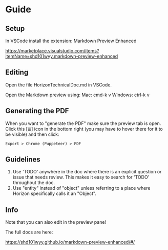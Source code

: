 # Guide

## Setup

In VSCode install the extension:
  Markdown Preview Enhanced

  https://marketplace.visualstudio.com/items?itemName=shd101wyy.markdown-preview-enhanced

## Editing

Open the file HorizonTechnicalDoc.md in VSCode.

Open the Markdown preview using:
  Mac: cmd-k v
  Windows: ctrl-k v

## Generating the PDF

When you want to "generate the PDF" make sure the preview tab is open. Click this [≣] icon in the bottom right (you may have to hover there for it to be visible) and then click:
```
Export > Chrome (Puppeteer) > PDF
```

## Guidelines

1. Use 'TODO' anywhere in the doc where there is an explicit question or issue that needs review. This makes it easy to search for 'TODO' throughout the doc.
1. Use "entity" instead of "object" unless referring to a place where Horizon specifically calls it an "Object".

## Info

Note that you can also edit in the preview pane!

The full docs are here:

https://shd101wyy.github.io/markdown-preview-enhanced/#/